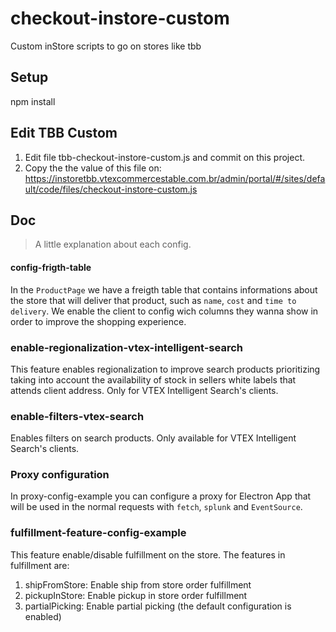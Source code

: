 # checkout-instore-custom

Custom inStore scripts to go on stores like tbb

## Setup

npm install

## Edit TBB Custom

1. Edit file tbb-checkout-instore-custom.js and commit on this project.
2. Copy the the value of this file on: https://instoretbb.vtexcommercestable.com.br/admin/portal/#/sites/default/code/files/checkout-instore-custom.js

## Doc

> A little explanation about each config.

#### config-frigth-table

In the `ProductPage` we have a freigth table that contains informations about the store that will deliver that product, such as `name`, `cost` and `time to delivery`. We enable the client to config wich columns they wanna show in order to improve the shopping experience.

### enable-regionalization-vtex-intelligent-search

This feature enables regionalization to improve search products prioritizing taking into account the availability of stock in sellers white labels that attends client address.
Only for VTEX Intelligent Search's clients.

### enable-filters-vtex-search

Enables filters on search products. Only available for VTEX Intelligent Search's clients.


### Proxy configuration

In proxy-config-example you can configure a proxy for Electron App that will be used in the normal requests with `fetch`, `splunk` and `EventSource`.


### fulfillment-feature-config-example

This feature enable/disable fulfillment on the store. The features in fulfillment are: 
1. shipFromStore: Enable ship from store order fulfillment
2. pickupInStore: Enable pickup in store order fulfillment
3. partialPicking: Enable partial picking (the default configuration is enabled)